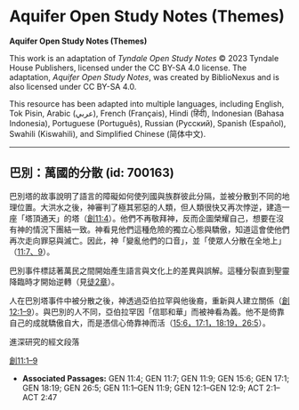 # Aquifer Open Study Notes (Themes)

**Aquifer Open Study Notes (Themes)**

This work is an adaptation of *Tyndale Open Study Notes* © 2023 Tyndale House Publishers, licensed under the CC BY\-SA 4\.0 license. The adaptation, *Aquifer Open Study Notes*, was created by BiblioNexus and is also licensed under CC BY\-SA 4\.0\.

This resource has been adapted into multiple languages, including English, Tok Pisin, Arabic (عربي), French (Français), Hindi (हिंदी), Indonesian (Bahasa Indonesia), Portuguese (Português), Russian (Русский), Spanish (Español), Swahili (Kiswahili), and Simplified Chinese (简体中文).



--------------------------------

## 巴別：萬國的分散 (id: 700163)

巴別塔的故事說明了語言的障礙如何使列國與族群彼此分隔，並被分散到不同的地理位置。大洪水之後，神審判了極其邪惡的人類，但人類很快又再次悖逆，建造一座「塔頂通天」的塔（[創11:4](https://ref.ly/Gen11:4)）。他們不再敬拜神，反而企圖榮耀自己，想要在沒有神的情況下團結一致。神看見他們這種危險的獨立心態與驕傲，知道這會使他們再次走向罪惡與滅亡。因此，神「變亂他們的口音」，並「使眾人分散在全地上」（[11:7、](https://ref.ly/Gen11:7)[9](https://ref.ly/Gen11:9)）。

巴別事件標誌著萬民之間開始產生語言與文化上的差異與誤解。這種分裂直到聖靈降臨時才開始逆轉（見[徒2章](https://ref.ly/Acts2:1-Acts2:47)）。

人在巴別塔事件中被分散之後，神透過亞伯拉罕與他後裔，重新與人建立關係（[創12:1–9](https://ref.ly/Gen12:1-Gen12:9)）。與巴別的人不同，亞伯拉罕因「信耶和華」而被神看為義。他不是倚靠自己的成就驕傲自大，而是憑信心倚靠神而活（[15:6，](https://ref.ly/Gen15:6)[17:1，](https://ref.ly/Gen17:1)[18:19，](https://ref.ly/Gen18:19)[26:5](https://ref.ly/Gen26:5)）。

進深研究的經文段落

[創11:1–9](https://ref.ly/Gen11:1-Gen11:9)

* **Associated Passages:** GEN 11:4; GEN 11:7; GEN 11:9; GEN 15:6; GEN 17:1; GEN 18:19; GEN 26:5; GEN 11:1–GEN 11:9; GEN 12:1–GEN 12:9; ACT 2:1–ACT 2:47

